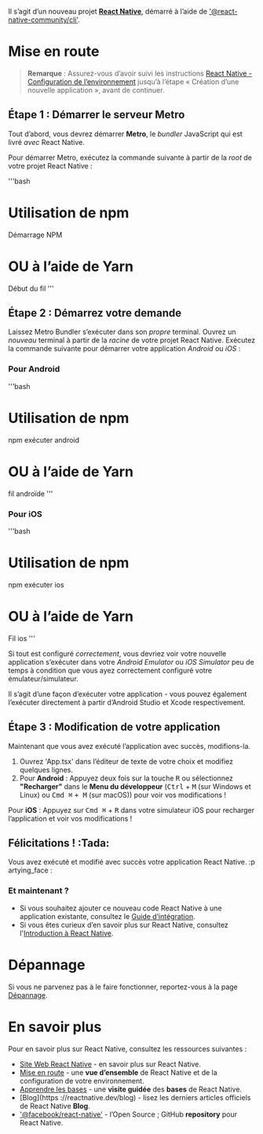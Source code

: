 Il s’agit d’un nouveau projet [**React Native**](https://reactnative.dev), démarré à l’aide de ['@react-native-community/cli'](https://github.com/react-native-community/cli).

# Mise en route

>**Remarque** : Assurez-vous d’avoir suivi les instructions [React Native - Configuration de l’environnement](https://reactnative.dev/docs/environment-setup) jusqu’à l’étape « Création d’une nouvelle application », avant de continuer.

## Étape 1 : Démarrer le serveur Metro

Tout d’abord, vous devrez démarrer **Metro**, le _bundler_ JavaScript qui est livré _avec_ React Native.

Pour démarrer Metro, exécutez la commande suivante à partir de la _root_ de votre projet React Native :

'''bash
# Utilisation de npm
Démarrage NPM

# OU à l’aide de Yarn
Début du fil
'''

## Étape 2 : Démarrez votre demande

Laissez Metro Bundler s’exécuter dans son _propre_ terminal. Ouvrez un _nouveau_ terminal à partir de la _racine_ de votre projet React Native. Exécutez la commande suivante pour démarrer votre application _Android_ ou _iOS_ :

### Pour Android

'''bash
# Utilisation de npm
npm exécuter android

# OU à l’aide de Yarn
fil androïde
'''

### Pour iOS

'''bash
# Utilisation de npm
npm exécuter ios

# OU à l’aide de Yarn
Fil ios
'''

Si tout est configuré _correctement_, vous devriez voir votre nouvelle application s’exécuter dans votre _Android Emulator_ ou _iOS Simulator_ peu de temps à condition que vous ayez correctement configuré votre émulateur/simulateur.

Il s’agit d’une façon d’exécuter votre application - vous pouvez également l’exécuter directement à partir d’Android Studio et Xcode respectivement.

## Étape 3 : Modification de votre application

Maintenant que vous avez exécuté l’application avec succès, modifions-la.

1. Ouvrez 'App.tsx' dans l’éditeur de texte de votre choix et modifiez quelques lignes.
2. Pour **Android** : Appuyez deux fois sur la touche <kbd>R</kbd> ou sélectionnez **"Recharger"** dans le **Menu du développeur** (<kbd>Ctrl</kbd> + <kbd>M</kbd> (sur Windows et Linux) ou <kbd>Cmd ⌘</kbd> <kbd>+ M</kbd> (sur macOS)) pour voir vos modifications !

Pour **iOS** : Appuyez sur <kbd>Cmd ⌘</kbd> + <kbd>R</kbd> dans votre simulateur iOS pour recharger l’application et voir vos modifications !

## Félicitations ! :Tada:

Vous avez exécuté et modifié avec succès votre application React Native. :p artying_face :

### Et maintenant ?

- Si vous souhaitez ajouter ce nouveau code React Native à une application existante, consultez le [Guide d’intégration](https://reactnative.dev/docs/integration-with-existing-apps).
- Si vous êtes curieux d’en savoir plus sur React Native, consultez l'[Introduction à React Native](https://reactnative.dev/docs/getting-started).

# Dépannage

Si vous ne parvenez pas à le faire fonctionner, reportez-vous à la page [Dépannage](https://reactnative.dev/docs/troubleshooting).

# En savoir plus

Pour en savoir plus sur React Native, consultez les ressources suivantes :

- [Site Web React Native](https://reactnative.dev) - en savoir plus sur React Native.
- [Mise en route](https://reactnative.dev/docs/environment-setup) - une **vue d’ensemble** de React Native et de la configuration de votre environnement.
- [Apprendre les bases](https://reactnative.dev/docs/getting-started) - une **visite guidée** des **bases** de React Native.
- [Blog](https ://reactnative.dev/blog) - lisez les derniers articles officiels de React Native **Blog**.
- ['@facebook/react-native'](https://github.com/facebook/react-native) - l’Open Source ; GitHub **repository** pour React Native.
